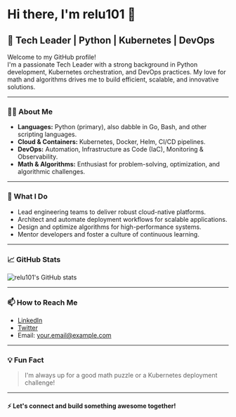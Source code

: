 # Hi there, I'm relu101 👋

## 🚀 Tech Leader | Python | Kubernetes | DevOps

Welcome to my GitHub profile!  
I'm a passionate Tech Leader with a strong background in Python development, Kubernetes orchestration, and DevOps practices. My love for math and algorithms drives me to build efficient, scalable, and innovative solutions.

---

### 🧑‍💻 About Me

- **Languages:** Python (primary), also dabble in Go, Bash, and other scripting languages.
- **Cloud & Containers:** Kubernetes, Docker, Helm, CI/CD pipelines.
- **DevOps:** Automation, Infrastructure as Code (IaC), Monitoring & Observability.
- **Math & Algorithms:** Enthusiast for problem-solving, optimization, and algorithmic challenges.

---

### 🔧 What I Do

- Lead engineering teams to deliver robust cloud-native platforms.
- Architect and automate deployment workflows for scalable applications.
- Design and optimize algorithms for high-performance systems.
- Mentor developers and foster a culture of continuous learning.

---

### 📈 GitHub Stats

![relu101's GitHub stats](https://github-readme-stats.vercel.app/api?username=relu101&show_icons=true&theme=radical)

---

### 📫 How to Reach Me

- [LinkedIn](https://www.linkedin.com/in/your-profile)  
- [Twitter](https://twitter.com/your-handle)  
- Email: your.email@example.com

---

### 💡 Fun Fact

> I'm always up for a good math puzzle or a Kubernetes deployment challenge!

---

#### ⚡️ Let's connect and build something awesome together!
